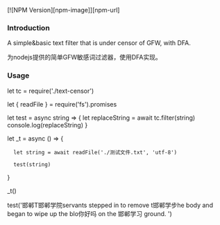 
[![NPM Version][npm-image]][npm-url]

### Introduction
A simple&basic text filter that is under censor of GFW, with DFA.

为nodejs提供的简单GFW敏感词过滤器，使用DFA实现。

### Usage

let tc = require('./text-censor')

let { readFile } = require('fs').promises

let test = async string => {
      let replaceString = await tc.filter(string)
      console.log(replaceString)
}

let _t = async () => {

      let string = await readFile('./测试文件.txt', 'utf-8')
  
      test(string)
  
}

_t()

test('邯郸T邯郸学院servants stepped in to remove t邯郸学步he body and began to wipe up the blo你好吗 on the 邯郸学习 ground. ')
